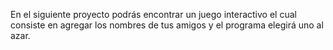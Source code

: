 En el siguiente proyecto podrás encontrar un juego interactivo 
el cual consiste en agregar los nombres de tus amigos y el programa elegirá uno al azar.
